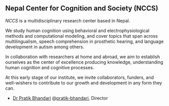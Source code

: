 ## Nepal Center for Cognition and Society (NCCS)

_NCCS_ is a multidisciplinary research center based in Nepal.

We study human cognition using behavioral and electrophysiological methods and computational modeling, and cover topics that span across multilingualism, speech comprehension in prosthetic hearing, and language development in autism among others. 

In collaboration with researchers at home and abroad, we aim to establish ourselves as the center of excellence producing knowledge, understanding human cognition and cognitive processes.

At this early stage of our institute, we invite collaborators, funders, and well-wishers to contribute to our growth and development in any form they can.

- [Dr Pratik Bhandari](https://www.pratikb.com) @[pratik-bhandari](https://github.com/pratik-bhandari/), Director
  
  

